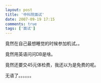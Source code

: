```yaml
---
layout: post
title: '中科院面试'
date: 2007-09-19 17:15
comments: true
tags: ['面试']
---
```


竟然在自己最想睡觉的时候参加机试。。

竟然用英语问问DB是啥。

竟然还要交45元体检费，我还以为是免费的呢。

无语了。。。。。。

